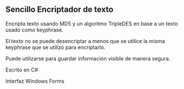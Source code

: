 ## Sencillo Encriptador de texto
Encripta texto usando MD5 y un algoritmo TripleDES en base a un texto usado como keyphrase.

El texto no se puede desencriptar a menos que se utilice la misma keyphrase que se utilizó para encriptarlo.

Puede utilizarse para guardar información visible de manera segura.

Escrito en C#

Interfaz Windows Forms
